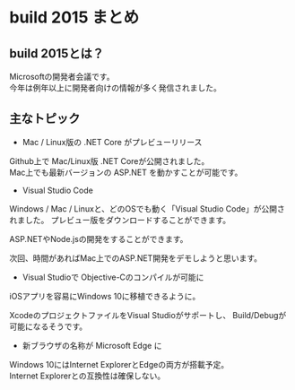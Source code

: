 
# build 2015 まとめ

## build 2015とは？

Microsoftの開発者会議です。  
今年は例年以上に開発者向けの情報が多く発信されました。

## 主なトピック

* Mac / Linux版の .NET Core がプレビューリリース

Github上で Mac/Linux版 .NET Coreが公開されました。  
Mac上でも最新バージョンの ASP.NET を動かすことが可能です。


* Visual Studio Code

Windows / Mac / Linuxと、どのOSでも動く「Visual Studio Code」が公開されました。
プレビュー版をダウンロードすることができます。

ASP.NETやNode.jsの開発をすることができます。

次回、時間があればMac上でのASP.NET開発をデモしようと思います。


* Visual Studioで Objective-Cのコンパイルが可能に

iOSアプリを容易にWindows 10に移植できるように。

XcodeのプロジェクトファイルをVisual Studioがサポートし、
Build/Debugが可能になるそうです。


* 新ブラウザの名称が Microsoft Edge に

Windows 10にはInternet ExplorerとEdgeの両方が搭載予定。  
Internet Explorerとの互換性は確保しない。
